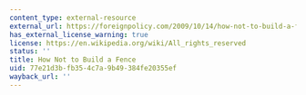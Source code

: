 ```yaml
---
content_type: external-resource
external_url: https://foreignpolicy.com/2009/10/14/how-not-to-build-a-fence/
has_external_license_warning: true
license: https://en.wikipedia.org/wiki/All_rights_reserved
status: ''
title: How Not to Build a Fence
uid: 77e21d3b-fb35-4c7a-9b49-384fe20355ef
wayback_url: ''
---
```

